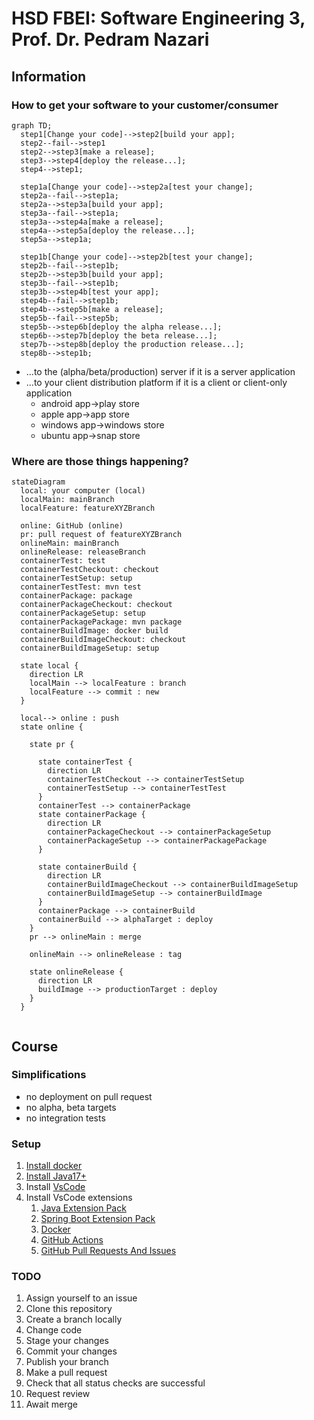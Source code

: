 # HSD FBEI: Software Engineering 3, Prof. Dr. Pedram Nazari

## Information
### How to get your software to your customer/consumer

```mermaid
graph TD;
  step1[Change your code]-->step2[build your app];
  step2--fail-->step1
  step2-->step3[make a release];
  step3-->step4[deploy the release...];
  step4-->step1;

  step1a[Change your code]-->step2a[test your change];
  step2a--fail-->step1a;
  step2a-->step3a[build your app];
  step3a--fail-->step1a;
  step3a-->step4a[make a release];
  step4a-->step5a[deploy the release...];
  step5a-->step1a;

  step1b[Change your code]-->step2b[test your change];
  step2b--fail-->step1b;
  step2b-->step3b[build your app];
  step3b--fail-->step1b;
  step3b-->step4b[test your app];
  step4b--fail-->step1b;
  step4b-->step5b[make a release];
  step5b--fail-->step5b;
  step5b-->step6b[deploy the alpha release...];
  step6b-->step7b[deploy the beta release...];
  step7b-->step8b[deploy the production release...];
  step8b-->step1b;

```

- ...to the (alpha/beta/production) server if it is a server application
- ...to your client distribution platform if it is a client or client-only application
  - android app->play store
  - apple app->app store
  - windows app->windows store
  - ubuntu app->snap store

### Where are those things happening?

```mermaid
stateDiagram
  local: your computer (local)
  localMain: mainBranch
  localFeature: featureXYZBranch
  
  online: GitHub (online)
  pr: pull request of featureXYZBranch
  onlineMain: mainBranch
  onlineRelease: releaseBranch
  containerTest: test
  containerTestCheckout: checkout
  containerTestSetup: setup
  containerTestTest: mvn test
  containerPackage: package
  containerPackageCheckout: checkout
  containerPackageSetup: setup
  containerPackagePackage: mvn package
  containerBuildImage: docker build
  containerBuildImageCheckout: checkout
  containerBuildImageSetup: setup

  state local {
    direction LR
    localMain --> localFeature : branch
    localFeature --> commit : new
  }
  
  local--> online : push
  state online {

    state pr {
      
      state containerTest {
        direction LR
        containerTestCheckout --> containerTestSetup
        containerTestSetup --> containerTestTest
      }
      containerTest --> containerPackage
      state containerPackage {
        direction LR
        containerPackageCheckout --> containerPackageSetup
        containerPackageSetup --> containerPackagePackage
      }
   
      state containerBuild {
        direction LR
        containerBuildImageCheckout --> containerBuildImageSetup
        containerBuildImageSetup --> containerBuildImage
      }
      containerPackage --> containerBuild
      containerBuild --> alphaTarget : deploy
    }    
    pr --> onlineMain : merge

    onlineMain --> onlineRelease : tag

    state onlineRelease {
      direction LR
      buildImage --> productionTarget : deploy
    }   
  }
  
```

## Course

### Simplifications

- no deployment on pull request
- no alpha, beta targets
- no integration tests

### Setup
1) [Install docker](https://www.docker.com/products/docker-desktop/)
2) [Install Java17+](https://adoptium.net/de/)
3) Install [VsCode](https://code.visualstudio.com/)
4) Install VsCode extensions
   1) [Java Extension Pack](https://marketplace.visualstudio.com/items?itemName=vscjava.vscode-java-pack)
   2) [Spring Boot Extension Pack](https://marketplace.visualstudio.com/items?itemName=vmware.vscode-boot-dev-pack)
   3) [Docker](https://marketplace.visualstudio.com/items?itemName=ms-azuretools.vscode-docker)
   4) [GitHub Actions](https://marketplace.visualstudio.com/items?itemName=GitHub.vscode-github-actions)
   5) [GitHub Pull Requests And Issues](https://marketplace.visualstudio.com/items?itemName=GitHub.vscode-pull-request-github)

### TODO
1) Assign yourself to an issue
2) Clone this repository
3) Create a branch locally
4) Change code
5)  Stage your changes
6) Commit your changes
7) Publish your branch
8) Make a pull request
9) Check that all status checks are successful
10) Request review
11) Await merge